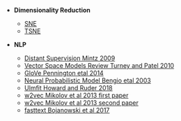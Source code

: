 - __Dimensionality Reduction__
  - [SNE](./Dimensionality_Reduction/sne.ipynb)
  - [TSNE](./Dimensionality_Reduction/tsne.ipynb)
  
  
- __NLP__
  - [Distant Supervision Mintz 2009](./NLP/distant_supervision_mintz_2009.md)  
  - [Vector Space Models Review Turney and Patel 2010](./NLP/vector_space_models_turney_pantel_2010.md) 
  - [GloVe Pennington etal 2014](./NLP/glove_pennington_2014.ipynb)
  - [Neural Probabilistic Model Bengio etal 2003](./NLP/neural_probabilistic_model_bengio_2003.md)
  - [Ulmfit Howard and Ruder 2018](./NLP/ulmfit_howard_ruder_2018.md)
  - [w2vec Mikolov et al 2013 first paper](./NLP/w2vec_1_mikolov_2013.md)
  - [w2vec Mikolov et al 2013 second paper](./NLP/w2vec_2_mikolov_2013.md)
  - [fasttext Bojanowski et al 2017 ](./NLP/fasttext_bojanowski_2017.md)


